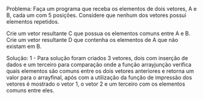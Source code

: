 Problema:
Faça um programa que receba os elementos de dois vetores, A e B, cada um com 5 posições. Considere que nenhum dos vetores possui elementos repetidos.

Crie um vetor resultante C que possua os elementos comuns entre A e B.
Crie um vetor resultante D que contenha os elementos de A que não existam em B.

Solução:
1 - Para solução foram criados 3 vetores, dois com inserção de dados e um terceiro para comparação  onde a função arrayjunção verifica quais 
elementos são comuns entre os dois vetores anteriores e retorna um valor para o arrayfinal, após com a utilização da função de impressão dos 
vetores é mostrado o vetor 1, o vetor 2 e um terceiro com os elementos comuns entre eles.